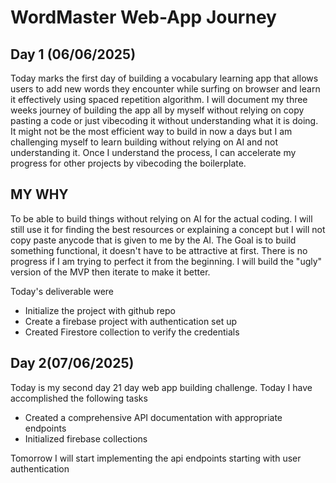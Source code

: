 # WordMaster Web-App Journey
## Day 1 (06/06/2025)
Today marks the first day of building a vocabulary learning app that allows users to add new words they encounter while surfing on browser and learn it effectively using spaced repetition algorithm.
I will document my three weeks journey of building the app all by myself without relying on copy pasting a code or just vibecoding it without understanding what it is doing. It might not be the most efficient way to build in now a days but I am challenging myself to learn building without relying on AI and not understanding it. Once I understand the process, I can accelerate my progress for other projects by vibecoding the boilerplate. 
## MY WHY 
To be able to build things without relying on AI for the actual coding. I will still use it for finding the best resources or explaining a concept but I will not copy paste anycode that is given to me by the AI. The Goal is to build something functional, it doesn't have to be attractive at first. There is no progress if I am trying to perfect it from the beginning. I will build the "ugly" version of the MVP then iterate to make it better.

Today's deliverable were
- Initialize the project with github repo
- Create a firebase project with authentication set up
- Created Firestore collection to verify the credentials
  
## Day 2(07/06/2025)
Today is my second day 21 day web app building challenge. Today I have accomplished the following tasks
- Created a comprehensive API documentation with appropriate endpoints
- Initialized firebase collections 
  
Tomorrow I will start implementing the api endpoints starting with user authentication

  
